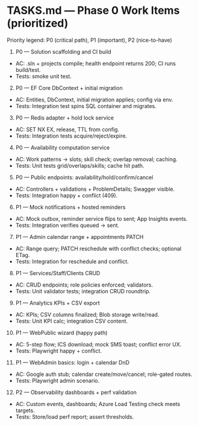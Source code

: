 # TASKS.md — Phase 0 Work Items (prioritized)

Priority legend: P0 (critical path), P1 (important), P2 (nice-to-have)

1) P0 — Solution scaffolding and CI build
- AC: .sln + projects compile; health endpoint returns 200; CI runs build/test.
- Tests: smoke unit test.

2) P0 — EF Core DbContext + initial migration
- AC: Entities, DbContext, initial migration applies; config via env.
- Tests: Integration test spins SQL container and migrates.

3) P0 — Redis adapter + hold lock service
- AC: SET NX EX, release, TTL from config.
- Tests: Integration tests acquire/reject/expire.

4) P0 — Availability computation service
- AC: Work patterns → slots; skill check; overlap removal; caching.
- Tests: Unit tests grid/overlaps/skills; cache hit path.

5) P0 — Public endpoints: availability/hold/confirm/cancel
- AC: Controllers + validations + ProblemDetails; Swagger visible.
- Tests: Integration happy + conflict (409).

6) P1 — Mock notifications + hosted reminders
- AC: Mock outbox, reminder service flips to sent; App Insights events.
- Tests: Integration verifies queued → sent.

7) P1 — Admin calendar range + appointments PATCH
- AC: Range query; PATCH reschedule with conflict checks; optional ETag.
- Tests: Integration for reschedule and conflict.

8) P1 — Services/Staff/Clients CRUD
- AC: CRUD endpoints; role policies enforced; validators.
- Tests: Unit validator tests; integration CRUD roundtrip.

9) P1 — Analytics KPIs + CSV export
- AC: KPIs; CSV columns finalized; Blob storage write/read.
- Tests: Unit KPI calc; integration CSV content.

10) P1 — WebPublic wizard (happy path)
- AC: 5-step flow; ICS download; mock SMS toast; conflict error UX.
- Tests: Playwright happy + conflict.

11) P1 — WebAdmin basics: login + calendar DnD
- AC: Google auth stub; calendar create/move/cancel; role-gated routes.
- Tests: Playwright admin scenario.

12) P2 — Observability dashboards + perf validation
- AC: Custom events, dashboards; Azure Load Testing check meets targets.
- Tests: Store/load perf report; assert thresholds.
